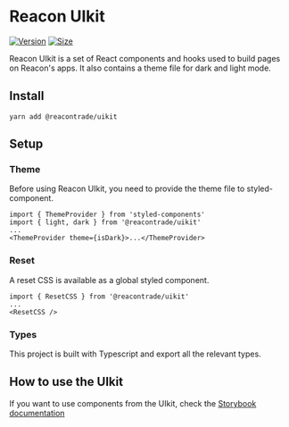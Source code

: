 # Reacon UIkit

[![Version](https://img.shields.io/npm/v/@reacontrade/uikit)](https://www.npmjs.com/package/@reacontrade/uikit) [![Size](https://img.shields.io/bundlephobia/min/@reacontrade/uikit)](https://www.npmjs.com/package/@reacontrade/uikit)

Reacon UIkit is a set of React components and hooks used to build pages on Reacon's apps. It also contains a theme file for dark and light mode.

## Install

`yarn add @reacontrade/uikit`

## Setup

### Theme

Before using Reacon UIkit, you need to provide the theme file to styled-component.

```
import { ThemeProvider } from 'styled-components'
import { light, dark } from '@reacontrade/uikit'
...
<ThemeProvider theme={isDark}>...</ThemeProvider>
```

### Reset

A reset CSS is available as a global styled component.

```
import { ResetCSS } from '@reacontrade/uikit'
...
<ResetCSS />
```

### Types

This project is built with Typescript and export all the relevant types.

## How to use the UIkit

If you want to use components from the UIkit, check the [Storybook documentation](https://reacon-cash.github.io/reacon-trade-uikit/)
